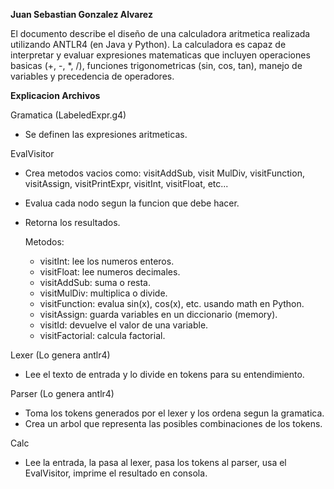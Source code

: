 **Juan Sebastian Gonzalez Alvarez**

El documento describe el diseño de una calculadora aritmetica realizada utilizando ANTLR4 (en Java y Python).
La calculadora es capaz de interpretar y evaluar expresiones matematicas que incluyen operaciones basicas (+, -, *, /), funciones trigonometricas (sin, cos, tan), manejo de variables y precedencia de operadores.

**Explicacion Archivos**

Gramatica (LabeledExpr.g4)
- Se definen las expresiones aritmeticas.

EvalVisitor
- Crea metodos vacios como: visitAddSub, visit MulDiv, visitFunction, visitAssign, visitPrintExpr, visitInt, visitFloat, etc...
- Evalua cada nodo segun la funcion que debe hacer.
- Retorna los resultados.

  Metodos:
  - visitInt: lee los numeros enteros.
  - visitFloat: lee numeros decimales.
  - visitAddSub: suma o resta.
  - visitMulDiv: multiplica o divide.
  - visitFunction: evalua sin(x), cos(x), etc. usando math en Python.
  - visitAssign: guarda variables en un diccionario (memory).
  - visitId: devuelve el valor de una variable.
  - visitFactorial: calcula factorial.

Lexer (Lo genera antlr4)
- Lee el texto de entrada y lo divide en tokens para su entendimiento.

Parser (Lo genera antlr4)
- Toma los tokens generados por el lexer y los ordena segun la gramatica.
- Crea un arbol que representa las posibles combinaciones de los tokens.

Calc
- Lee la entrada, la pasa al lexer, pasa los tokens al parser, usa el EvalVisitor, imprime el resultado en consola.
